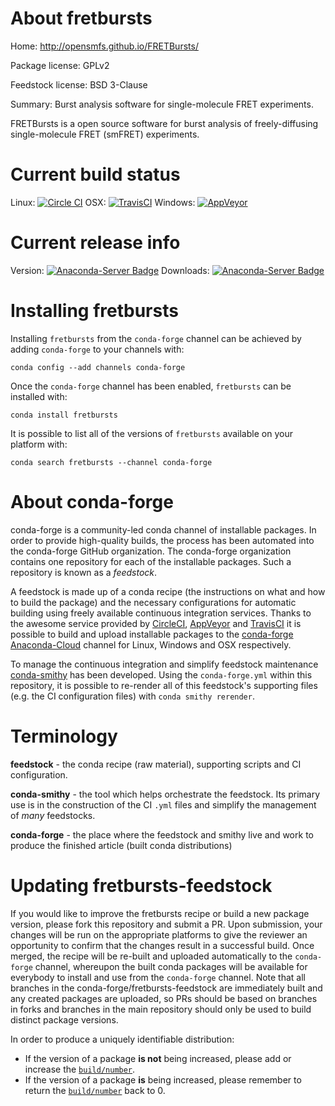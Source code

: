 About fretbursts
================

Home: http://opensmfs.github.io/FRETBursts/

Package license: GPLv2

Feedstock license: BSD 3-Clause

Summary: Burst analysis software for single-molecule FRET experiments.

FRETBursts is a open source software for burst analysis of freely-diffusing
single-molecule FRET (smFRET) experiments.


Current build status
====================

Linux: [![Circle CI](https://circleci.com/gh/conda-forge/fretbursts-feedstock.svg?style=shield)](https://circleci.com/gh/conda-forge/fretbursts-feedstock)
OSX: [![TravisCI](https://travis-ci.org/conda-forge/fretbursts-feedstock.svg?branch=master)](https://travis-ci.org/conda-forge/fretbursts-feedstock)
Windows: [![AppVeyor](https://ci.appveyor.com/api/projects/status/github/conda-forge/fretbursts-feedstock?svg=True)](https://ci.appveyor.com/project/conda-forge/fretbursts-feedstock/branch/master)

Current release info
====================
Version: [![Anaconda-Server Badge](https://anaconda.org/conda-forge/fretbursts/badges/version.svg)](https://anaconda.org/conda-forge/fretbursts)
Downloads: [![Anaconda-Server Badge](https://anaconda.org/conda-forge/fretbursts/badges/downloads.svg)](https://anaconda.org/conda-forge/fretbursts)

Installing fretbursts
=====================

Installing `fretbursts` from the `conda-forge` channel can be achieved by adding `conda-forge` to your channels with:

```
conda config --add channels conda-forge
```

Once the `conda-forge` channel has been enabled, `fretbursts` can be installed with:

```
conda install fretbursts
```

It is possible to list all of the versions of `fretbursts` available on your platform with:

```
conda search fretbursts --channel conda-forge
```


About conda-forge
=================

conda-forge is a community-led conda channel of installable packages.
In order to provide high-quality builds, the process has been automated into the
conda-forge GitHub organization. The conda-forge organization contains one repository
for each of the installable packages. Such a repository is known as a *feedstock*.

A feedstock is made up of a conda recipe (the instructions on what and how to build
the package) and the necessary configurations for automatic building using freely
available continuous integration services. Thanks to the awesome service provided by
[CircleCI](https://circleci.com/), [AppVeyor](http://www.appveyor.com/)
and [TravisCI](https://travis-ci.org/) it is possible to build and upload installable
packages to the [conda-forge](https://anaconda.org/conda-forge)
[Anaconda-Cloud](http://docs.anaconda.org/) channel for Linux, Windows and OSX respectively.

To manage the continuous integration and simplify feedstock maintenance
[conda-smithy](http://github.com/conda-forge/conda-smithy) has been developed.
Using the ``conda-forge.yml`` within this repository, it is possible to re-render all of
this feedstock's supporting files (e.g. the CI configuration files) with ``conda smithy rerender``.


Terminology
===========

**feedstock** - the conda recipe (raw material), supporting scripts and CI configuration.

**conda-smithy** - the tool which helps orchestrate the feedstock.
                   Its primary use is in the construction of the CI ``.yml`` files
                   and simplify the management of *many* feedstocks.

**conda-forge** - the place where the feedstock and smithy live and work to
                  produce the finished article (built conda distributions)


Updating fretbursts-feedstock
=============================

If you would like to improve the fretbursts recipe or build a new
package version, please fork this repository and submit a PR. Upon submission,
your changes will be run on the appropriate platforms to give the reviewer an
opportunity to confirm that the changes result in a successful build. Once
merged, the recipe will be re-built and uploaded automatically to the
`conda-forge` channel, whereupon the built conda packages will be available for
everybody to install and use from the `conda-forge` channel.
Note that all branches in the conda-forge/fretbursts-feedstock are
immediately built and any created packages are uploaded, so PRs should be based
on branches in forks and branches in the main repository should only be used to
build distinct package versions.

In order to produce a uniquely identifiable distribution:
 * If the version of a package **is not** being increased, please add or increase
   the [``build/number``](http://conda.pydata.org/docs/building/meta-yaml.html#build-number-and-string).
 * If the version of a package **is** being increased, please remember to return
   the [``build/number``](http://conda.pydata.org/docs/building/meta-yaml.html#build-number-and-string)
   back to 0.

